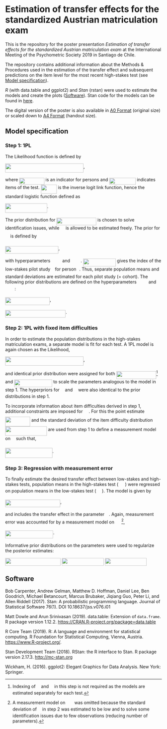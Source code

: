 # Estimation of transfer effects for the standardized Austrian matriculation exam
This is the repository for the poster presentation *Estimation of transfer effects for the standardized Austrian matriculation exam* at the International Meeting of the Psychometric Society 2019 in Santiago de Chile.

The repository contains additional information about the Methods & Procedures used in the estimation of the transfer effect and subsequent predictions on the item level for the most recent high-stakes test (see [Model specification](#model-specification)).

*R* (with data.table and ggplot2) and *Stan* (rstan) were used to estimate the models and create the plots ([Software](#software)). Stan code for the models can be found in [here](models/).

The digital version of the poster is also available in [A0 Format](transfer_effect_poster_A0.pdf) (original size) or scaled down to [A4 Format](transfer_effect_poster_A4.pdf) (handout size).

## Model specification
### Step 1: 1PL
The Likelihood function is defined by

<img src="/tex/1fcb149bf2c2f0f382f7e4ed952f290c.svg?invert_in_darkmode&sanitize=true" align=middle width=251.98622790000002pt height=29.534320200000014pt/>,

where <img src="/tex/6e5449fbf7d5e13f0a2d97818795d655.svg?invert_in_darkmode&sanitize=true" align=middle width=80.84546909999997pt height=22.465723500000017pt/> is an indicator for persons and <img src="/tex/f9fd5b3e4692d6e96f7241b3ee283314.svg?invert_in_darkmode&sanitize=true" align=middle width=85.07302649999998pt height=22.465723500000017pt/> indicates items of the test. <img src="/tex/6987d9f1484be932e3250b468088ee48.svg?invert_in_darkmode&sanitize=true" align=middle width=51.27869339999998pt height=28.94987700000001pt/> is the inverse logit link function, hence the standard logistic function defined as

<img src="/tex/f5716dbebd2262454c139254c47f3f81.svg?invert_in_darkmode&sanitize=true" align=middle width=134.79651239999998pt height=29.534320200000014pt/>.

The prior distribution for <img src="/tex/0f223ba37b1ea091f604b634a5f9c158.svg?invert_in_darkmode&sanitize=true" align=middle width=128.14219275pt height=24.65753399999998pt/> is chosen to solve identification issues, while <img src="/tex/f166369f3ef0a7ff052f1e9bbf57d2e2.svg?invert_in_darkmode&sanitize=true" align=middle width=12.36779114999999pt height=22.831056599999986pt/> is allowed to be estimated freely. The prior for <img src="/tex/f166369f3ef0a7ff052f1e9bbf57d2e2.svg?invert_in_darkmode&sanitize=true" align=middle width=12.36779114999999pt height=22.831056599999986pt/> is defined by

<img src="/tex/ca2a689a5ce5d9afcd6ba617a2afc922.svg?invert_in_darkmode&sanitize=true" align=middle width=171.21006539999996pt height=24.65753399999998pt/>,

with hyperparameters <img src="/tex/da6239365b75f716cc2425929ee5d820.svg?invert_in_darkmode&sanitize=true" align=middle width=30.70450844999999pt height=14.15524440000002pt/> and <img src="/tex/76d7568afe261f1f0f810cc4e00bc52b.svg?invert_in_darkmode&sanitize=true" align=middle width=30.19268999999999pt height=14.15524440000002pt/>. <img src="/tex/0664f0fbbe7e3e01a7c6926cbe00cee0.svg?invert_in_darkmode&sanitize=true" align=middle width=105.15336314999999pt height=24.65753399999998pt/> gives the index of the low-stakes pilot study <img src="/tex/3e18a4a28fdee1744e5e3f79d13b9ff6.svg?invert_in_darkmode&sanitize=true" align=middle width=7.11380504999999pt height=14.15524440000002pt/> for person <img src="/tex/77a3b857d53fb44e33b53e4c8b68351a.svg?invert_in_darkmode&sanitize=true" align=middle width=5.663225699999989pt height=21.68300969999999pt/>. Thus, separate population means and standard deviations are estimated for each pilot study (= cohort). The following prior distributions are defined on the hyperparameters <img src="/tex/da6239365b75f716cc2425929ee5d820.svg?invert_in_darkmode&sanitize=true" align=middle width=30.70450844999999pt height=14.15524440000002pt/> and <img src="/tex/76d7568afe261f1f0f810cc4e00bc52b.svg?invert_in_darkmode&sanitize=true" align=middle width=30.19268999999999pt height=14.15524440000002pt/>:

<img src="/tex/d586571212cd5d0b68c9447ecbfdd480.svg?invert_in_darkmode&sanitize=true" align=middle width=143.4442185pt height=24.65753399999998pt/>,

<img src="/tex/dffae2ec65f9c95bbf706839335a42b8.svg?invert_in_darkmode&sanitize=true" align=middle width=194.43921749999998pt height=24.65753399999998pt/>.

### Step 2: 1PL with fixed item difficulties
In order to estimate the population distributions in the high-stakes matriculation exams, a separate model is fit for each test. A 1PL model is again chosen as the Likelihood,

<img src="/tex/1fcb149bf2c2f0f382f7e4ed952f290c.svg?invert_in_darkmode&sanitize=true" align=middle width=251.98622790000002pt height=29.534320200000014pt/>,

and identical prior distribution were assigned for both <img src="/tex/1e4b0d490591ee5c595c32ad268f1a5b.svg?invert_in_darkmode&sanitize=true" align=middle width=128.55690044999997pt height=24.65753399999998pt/>[^1] and <img src="/tex/59dcb17834533326c2216b3f4384fe99.svg?invert_in_darkmode&sanitize=true" align=middle width=122.0833581pt height=24.65753399999998pt/> to scale the parameters analogous to the model in step 1. The hyperpriors for <img src="/tex/07617f9d8fe48b4a7b3f523d6730eef0.svg?invert_in_darkmode&sanitize=true" align=middle width=9.90492359999999pt height=14.15524440000002pt/> and <img src="/tex/8cda31ed38c6d59d14ebefa440099572.svg?invert_in_darkmode&sanitize=true" align=middle width=9.98290094999999pt height=14.15524440000002pt/> were also identical to the prior distributions in step 1.

To incorporate information about item difficulties derived in step 1, additional constraints are imposed for <img src="/tex/d03f98cb70df5aa6597689da142dc0af.svg?invert_in_darkmode&sanitize=true" align=middle width=15.402472799999991pt height=22.831056599999986pt/>. For this the point estimate <img src="/tex/31450a3b1a78ed87610234758ca69bce.svg?invert_in_darkmode&sanitize=true" align=middle width=80.23395764999998pt height=31.50689519999998pt/> and the standard deviation of the item difficulty distribution <img src="/tex/79a8587ca18ba71ac4191b400b0b02d1.svg?invert_in_darkmode&sanitize=true" align=middle width=133.76533995pt height=29.424786600000015pt/> are used from step 1 to define a measurement model on <img src="/tex/8217ed3c32a785f0b5aad4055f432ad8.svg?invert_in_darkmode&sanitize=true" align=middle width=10.16555099999999pt height=22.831056599999986pt/> such that,

<img src="/tex/f9d4748142422dabf8e6665b2819bd77.svg?invert_in_darkmode&sanitize=true" align=middle width=151.73807879999998pt height=31.50689519999998pt/>.

[^1]: Indexing of <img src="/tex/07617f9d8fe48b4a7b3f523d6730eef0.svg?invert_in_darkmode&sanitize=true" align=middle width=9.90492359999999pt height=14.15524440000002pt/> and <img src="/tex/8cda31ed38c6d59d14ebefa440099572.svg?invert_in_darkmode&sanitize=true" align=middle width=9.98290094999999pt height=14.15524440000002pt/> in this step is not required as the models are estimated separately for each test.

### Step 3: Regression with measurement error
To finally estimate the desired transfer effect between low-stakes and high-stakes tests, population means in the high-stakes test (<img src="/tex/8f952fb9309653919e9e2071f70b86a9.svg?invert_in_darkmode&sanitize=true" align=middle width=21.55108559999999pt height=14.15524440000002pt/>) were regressed on population means in the low-stakes test (<img src="/tex/eda2aac14b4be7fb17d9627c0ef211d6.svg?invert_in_darkmode&sanitize=true" align=middle width=18.92324774999999pt height=14.15524440000002pt/>). The model is given by

<img src="/tex/59516a420440601a0d71f7310fcd67b1.svg?invert_in_darkmode&sanitize=true" align=middle width=177.31206899999998pt height=24.65753399999998pt/>,

and includes the transfer effect in the parameter <img src="/tex/c745b9b57c145ec5577b82542b2df546.svg?invert_in_darkmode&sanitize=true" align=middle width=10.57650494999999pt height=14.15524440000002pt/>. Again, measurement error was accounted for by a measurement model on <img src="/tex/eda2aac14b4be7fb17d9627c0ef211d6.svg?invert_in_darkmode&sanitize=true" align=middle width=18.92324774999999pt height=14.15524440000002pt/>[^2],

<img src="/tex/cc9e139aad1ae374f1211765b140b226.svg?invert_in_darkmode&sanitize=true" align=middle width=154.20303194999997pt height=24.65753399999998pt/>.

Informative prior distributions on the parameters were used to regularize the posterior estimates:

<img src="/tex/69bd706d24fa14c0ab1e9f2ef18b65ee.svg?invert_in_darkmode&sanitize=true" align=middle width=178.23849779999998pt height=24.65753399999998pt/>

<img src="/tex/a943850d78cfa8ae855f2dd5b6940409.svg?invert_in_darkmode&sanitize=true" align=middle width=135.27975615pt height=24.65753399999998pt/>

<img src="/tex/bd20d2a7ab29c72e77209f43d065dc06.svg?invert_in_darkmode&sanitize=true" align=middle width=133.75009229999998pt height=24.65753399999998pt/>

[^2]: A measurement model on <img src="/tex/8f952fb9309653919e9e2071f70b86a9.svg?invert_in_darkmode&sanitize=true" align=middle width=21.55108559999999pt height=14.15524440000002pt/> was omitted because the standard deviation of <img src="/tex/07617f9d8fe48b4a7b3f523d6730eef0.svg?invert_in_darkmode&sanitize=true" align=middle width=9.90492359999999pt height=14.15524440000002pt/> in step 2 was estimated to be low and to solve some identification issues due to few observations (reducing number of parameters).

## Software
Bob Carpenter, Andrew Gelman, Matthew D. Hoffman, Daniel Lee, Ben Goodrich, Michael Betancourt, Marcus Brubaker, Jiqiang Guo, Peter Li, and Allen Riddell (2017). Stan: A probabilistic programming language. Journal of Statistical Software 76(1). DOI 10.18637/jss.v076.i01

Matt Dowle and Arun Srinivasan (2019). data.table: Extension of
`data.frame`. R package version 1.12.2.
https://CRAN.R-project.org/package=data.table

R Core Team (2019). R: A language and environment for statistical
computing. R Foundation for Statistical Computing, Vienna, Austria.
https://www.R-project.org/.

Stan Development Team (2018). RStan: the R interface to Stan. R package version 2.17.3.   http://mc-stan.org

Wickham, H. (2016). ggplot2: Elegant Graphics for Data Analysis.
  New York: Springer.
